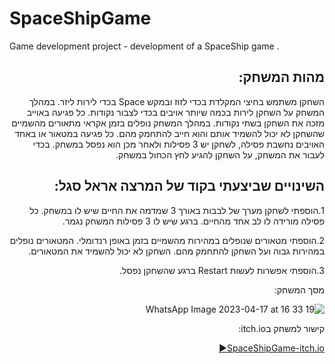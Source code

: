 # SpaceShipGame
Game development project - development of a SpaceShip game .
<div dir='rtl' lang='he'>

## מהות המשחק:
השחקן משתמש בחיצי המקלדת בכדי לזוז ובמקש Space בכדי לירות ליזר.
במהלך המשחק על השחקן לירות בכמה שיותר אויבים בכדי לצבור נקודות. כל פגיעה באוייב מזכה את השחקן בשתי נקודות.
במהלך המשחק נופלים בזמן אקראי מתאורים מהשמיים שהשחקן לא יכול להשמיד אותם והוא חייב להתחמק מהם.
כל פגיעה במטאור או באחד האויבים נחשבת פסילה, לשחקן יש 3 פסילות ולאחר מכן הוא נפסל במשחק.
בכדי לעבור את המשחק, על השחקן להגיע לחץ הכחול במשחק.

 


## השינויים שביצעתי בקוד של המרצה אראל סגל:

1.הוספתי לשחקן מערך של לבבות באורך 3 שמדמה את החיים שיש לו במשחק. כל פסילה מורידה לו לב אחד מהחיים. ברגע שיש לו 3 פסילות המשחק נגמר.

2.הוספתי מטאורים שנופלים במהירות מהשמיים בזמן באופן רנדומלי. המטאורים נופלים במהירות גבוה ועל השחקן להתחמק מהם. השחקן לא יכול להשמיד את המטאורים. 
 
3.הוספתי אפשרות לעשות Restart ברגע שהשחקן נפסל.


 
 מסך המשחק:

 ![WhatsApp Image 2023-04-17 at 16 33 19](https://user-images.githubusercontent.com/73976733/232500081-8fb4b6ce-c07c-41f6-84da-9d425bdf9855.jpeg)
 
קישור למשחק בitch.io: 

 [SpaceShipGame-itch.io:arrow_forward:](https://gamedevk-g.itch.io/spaceshipgame)

</div>
